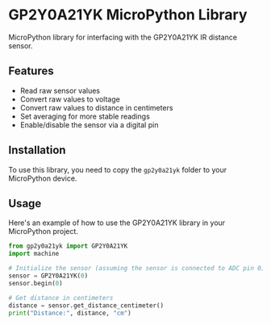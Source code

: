 # GP2Y0A21YK MicroPython Library

MicroPython library for interfacing with the GP2Y0A21YK IR distance sensor.

## Features

- Read raw sensor values
- Convert raw values to voltage
- Convert raw values to distance in centimeters
- Set averaging for more stable readings
- Enable/disable the sensor via a digital pin

## Installation

To use this library, you need to copy the `gp2y0a21yk` folder to your MicroPython device.

## Usage

Here's an example of how to use the GP2Y0A21YK library in your MicroPython project.

```python
from gp2y0a21yk import GP2Y0A21YK
import machine

# Initialize the sensor (assuming the sensor is connected to ADC pin 0)
sensor = GP2Y0A21YK(0)
sensor.begin(0)

# Get distance in centimeters
distance = sensor.get_distance_centimeter()
print("Distance:", distance, "cm")
```
